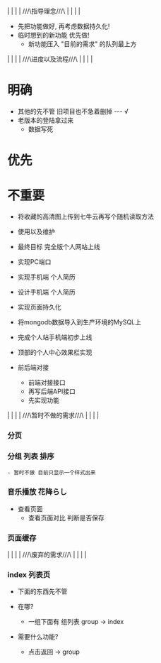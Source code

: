 |
|
|
|
///\\指导理念///\\
|
|
|
|
- 先把功能做好, 再考虑数据持久化!
- 临时想到的新功能 优先做!
	- 新功能压入 "目前的需求" 的队列最上方

|
|
|
|
///\\进度以及流程///\\
|
|
|
|

# 明确

- 其他的先不管 旧项目也不急着删掉 --- √
- 老版本的登陆拿过来
	- 数据写死

# 优先


# 不重要

- 将收藏的高清图上传到七牛云再写个随机读取方法

- 使用以及维护
- 最终目标 完全版个人网站上线
- 实现PC端口
- 实现手机端 个人简历
- 设计手机端 个人简历
- 实现页面持久化
- 将mongodb数据导入到生产环境的MySQL上
- 完成个人站手机端初步上线
- 顶部的个人中心效果栏实现
- 前后端对接
	- 前端对接接口
	- 再写后端API接口
	- 先实现功能


|
|
|
|
///\\暂时不做的需求///\\
|
|
|
|
### 分页

### 分组 列表 排序
	- 暂时不做 目前只显示一个样式出来

### 音乐播放 花降らし

- 查看页面 
    - 查看页面对比 判断是否保存

### 页面缓存

|
|
|
|
///\\废弃的需求///\\
|
|
|
|

### index 列表页

- 下面的东西先不管

- 在哪?
	- 一组下面有 组列表 group -> index

- 需要什么功能?
	- 点击返回 -> group



